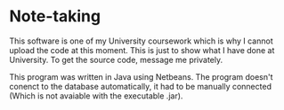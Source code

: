 # Note-taking
This software is one of my University coursework which is why I cannot upload the code at this moment. This is just to show what I have done at University. To get the source code, message me privately.

This program was written in Java using Netbeans. The program doesn't conenct to the database automatically, it had to be manually connected (Which is not avaiable with the executable .jar).
